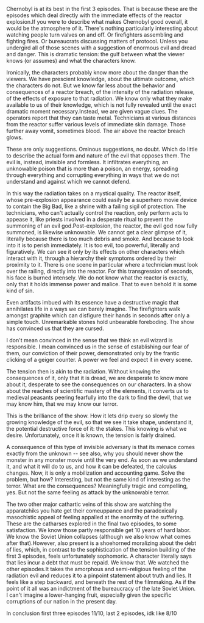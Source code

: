 Chernobyl is at its best in the first 3 episodes. That is because these are the episodes which deal directly with the immediate effects of the reactor explosion.If you were to describe what makes Chernobyl good overall, it would be the atmosphere of it. There's nothing particularly interesting about watching people turn valves on and off. Or firefighters assembling and fighting fires. Or bureaucrats discussing matters of protocol. Unless you undergird all of those scenes with a suggestion of enormous evil and dread and danger. This is dramatic tension: the gulf between what the viewer knows (or assumes) and what the characters know.

Ironically, the characters probably know more about the danger than the viewers. We have prescient knowledge, about the ultimate outcome, which the characters do not. But we know far less about the behavior and consequences of a reactor breach, of the intensity of the radiation release, of the effects of exposure to that radiation. We know only what they make available to us of their knowledge, which is not fully revealed until the exact dramatic moment necessary.Instead, we are given vague clues. The operators report that they can taste metal. Technicians at various distances from the reactor suffer various levels of immediate skin damage. Those further away vomit, sometimes blood. The air above the reactor breach glows.

These are only suggestions. Ominous suggestions, no doubt. Which do little to describe the actual form and nature of the evil that opposes them. The evil is, instead, invisible and formless. It infiltrates everything, an unknowable poison that is more than a poison, an energy, spreading through everything and corrupting everything in ways that we do not understand and against which we cannot defend.

In this way the radiation takes on a mystical quality. The reactor itself, whose pre-explosion appearance could easily be a superhero movie device to contain the Big Bad, like a shrine with a failing sigil of protection. The technicians, who can't actually control the reaction, only perform acts to appease it, like priests involved in a desperate ritual to prevent the summoning of an evil god.Post-explosion, the reactor, the evil god now fully summoned, is likewise unknowable. We cannot get a clear glimpse of it, literally because there is too much debris and smoke. And because to look into it is to perish immediately. It is too evil, too powerful, literally and figuratively. We can see it only by its effects on other characters which interact with it, through a hierarchy their symptoms ordered by their proximity to it. There is one scene in particular where a technician must look over the railing, directly into the reactor. For this transgression of seconds, his face is burned intensely. We do not know what the reactor is exactly, only that it holds immense power and malice. That to even behold it is some kind of sin.

Even artifacts imbued with its essence have a destructive magic that annihilates life in a ways we can barely imagine. The firefighters walk amongst graphite which can disfigure their hands in seconds after only a simple touch. Unremarkable stones hold unbearable foreboding. The show has convinced us that they are cursed.

I don't mean convinced in the sense that we think an evil wizard is responsible. I mean convinced us in the sense of establishing our fear of them, our conviction of their power, demonstrated only by the frantic clicking of a geiger counter. A power we feel and expect it in every scene.

The tension then is akin to the radiation. Without knowing the consequences of it, only that it is dread, we are desperate to know more about it, desperate to see the consequences on our characters. In a show about the reaches of scientific mastery of the elements, it converts us to medieval peasants peering fearfully into the dark to find the devil, that we may know him, that we may know our terror.

This is the brilliance of the show. How it lets drip every so slowly the growing knowledge of the evil, so that we see it take shape, understand it, the potential destructive force of it: the stakes. This knowing is what we desire. Unfortunately, once it is known, the tension is fairly drained.

A consequence of this type of invisible adversary is that its menace comes exactly from the unknown -- see also, why you should never show the monster in any monster movie until the very end. As soon as we understand it, and what it will do to us, and how it can be defeated, the calculus changes. Now, it is only a mobilization and accounting game. Solve the problem, but how? Interesting, but not the same kind of interesting as the terror. What are the consequences? Meaningfully tragic and compelling, yes. But not the same feeling as attack by the unknowable terror.

The two other major cathartic veins of this show are watching the apparatchiks you hate get their comeuppance and the paradoxically masochistic appeal of feeling appalled at the enormity of the suffering. These are the catharses explored in the final two episodes, to some satisfaction. We know those partly responsible get 10 years of hard labor. We know the Soviet Union collapses (although we also know what comes after that).However, also present is a shoehorned moralizing about the debt of lies, which, in contrast to the sophistication of the tension building of the first 3 episodes, feels unfortunately sophomoric. A character literally says that lies incur a debt that must be repaid. We know that. We watched the other episodes.It takes the amorphous and semi-religious feeling of the radiation evil and reduces it to a pinpoint statement about truth and lies. It feels like a step backward, and beneath the rest of the filmmaking. As if the point of it all was an indictment of the bureaucracy of the late Soviet Union. I can't imagine a lower-hanging fruit, especially given the specific corruptions of our nation in the present day.

In conclusion first three episodes 11/10, last 2 episodes, idk like 8/10